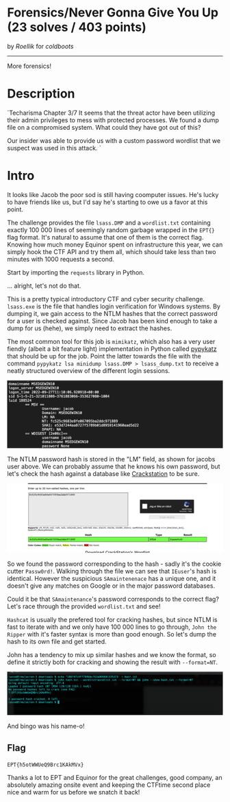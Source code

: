 # Forensics/Never Gonna Give You Up (23 solves / 403 points) 

by *Roellik* for *coldboots*

---

More forensics!

# Description

`Techarisma Chapter 3/7
It seems that the threat actor have been utilizing their admin privileges to mess with protected processes. We found a dump file on a compromised system. What could they have got out of this?

Our insider was able to provide us with a custom password wordlist that we suspect was used in this attack.
`

# Intro

It looks like Jacob the poor sod is still having coomputer issues. He's lucky to have friends like us, but I'd say he's starting to owe us a favor at this point.

The challenge provides the file `lsass.DMP` and a `wordlist.txt` containing exactly 100 000 lines of seemingly random garbage wrapped in the `EPT{}` flag format. It's natural to assume that one of them is the correct flag. Knowing how much money Equinor spent on infrastructure this year, we can simply hook the CTF API and try them all, which should take less than two minutes with 1000 requests a second. 

Start by importing the `requests` library in Python.

... alright, let's not do that. 

This is a pretty typical introductory CTF and cyber security challenge. `lsass.exe` is the file that handles login verification for Windows systems. By dumping it, we gain access to the NTLM hashes that the correct password for a user is checked against. Since Jacob has been kind enough to take a dump for us (hehe), we simply need to extract the hashes.

The most common tool for this job is `mimikatz`, which also has a very user fiendly (albeit a bit feature light) implementation in Python called [pypykatz](https://github.com/skelsec/pypykatz) that should be up for the job. Point the latter towards the file with the command `pypykatz lsa minidump lsass.DMP > lsass_dump.txt` to receive a neatly structured overview of the different login sessions.

![Well look at that.](pypykatz_dump.png "Well look at that.")

The NTLM password hash is stored in the "LM" field, as shown for jacobs user above. We can probably assume that he knows his own password, but let's check the hash against a database like [Crackstation](https://crackstation.net/) to be sure.

![Kapow.](crackstation.png "Kapow.")

So we found the password corresponding to the hash - sadly it's the cookie cutter `Passw0rd!`. Walking through the file we can see that `IEuser`'s hash is identical. However the suspicious `SAmaintenenace` has a unique one, and it doesn't give any matches on Google or in the major password databases. 

Could it be that `SAmaintenance`'s password corresponds to the correct flag? Let's race through the provided `wordlist.txt` and see! 

`Hashcat` is usually the prefered tool for cracking hashes, but since NTLM is fast to iterate with and we only have 100 000 lines to go through, `John the Ripper` with it's faster syntax is more than good enough. So let's dump the hash to its own file and get started.

John has a tendency to mix up similar hashes and we know the format, so define it strictly both for cracking and showing the result with `--format=NT`. 

![Gæt!](john.png "Gæt!")

And bingo was his name-o! 

## Flag 

`EPT{h5otWWUeQ9Brc1KAkMVx}`

Thanks a lot to EPT and Equinor for the great challenges, good company, an absolutely amazing onsite event and keeping the CTFtime second place nice and warm for us before we snatch it back!